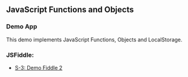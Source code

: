 ## JavaScript Functions and Objects

### Demo App

This demo implements JavaScript Functions, Objects and LocalStorage.


### JSFiddle:

 * [S-3: Demo Fiddle 2](https://jsfiddle.net/RMFrenette/dn418pvk/) 
 